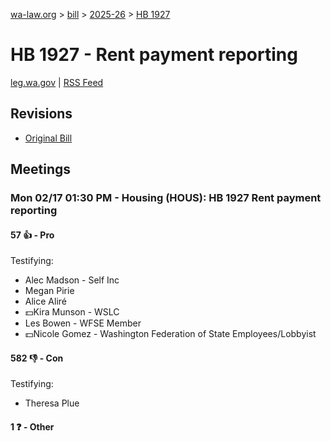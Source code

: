 [wa-law.org](/) > [bill](/bill/) > [2025-26](/bill/2025-26/) > [HB 1927](/bill/2025-26/hb/1927/)

# HB 1927 - Rent payment reporting
[leg.wa.gov](https://app.leg.wa.gov/billsummary?BillNumber=1927&Year=2025&Initiative=false) | [RSS Feed](./rss.xml)

## Revisions
* [Original Bill](1/)

## Meetings
### Mon 02/17 01:30 PM - Housing (HOUS): HB 1927 Rent payment reporting
#### 57 👍 - Pro
Testifying:
* Alec Madson - Self Inc
* Megan Pirie
* Alice Aliré
* 💵Kira Munson - WSLC
* Les Bowen - WFSE Member
* 💵Nicole Gomez - Washington Federation of State Employees/Lobbyist

#### 582 👎 - Con
Testifying:
* Theresa Plue

#### 1 ❓ - Other
